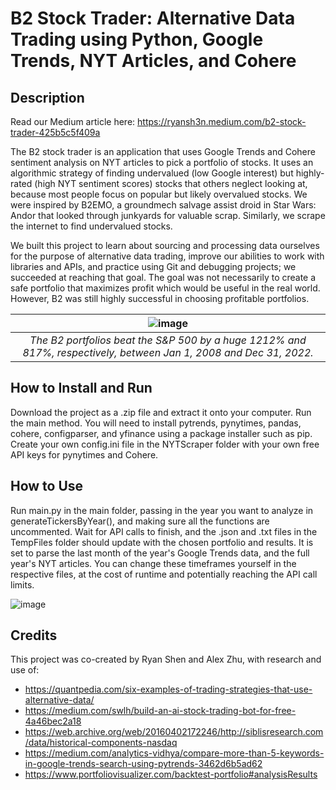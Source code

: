 # B2 Stock Trader: Alternative Data Trading using Python, Google Trends, NYT Articles, and Cohere

## Description
Read our Medium article here: https://ryansh3n.medium.com/b2-stock-trader-425b5c5f409a

The B2 stock trader is an application that uses Google Trends and Cohere sentiment analysis on NYT articles to pick a portfolio of stocks. It uses an algorithmic strategy of finding undervalued (low Google interest) but highly-rated (high NYT sentiment scores) stocks that others neglect looking at, because most people focus on popular but likely overvalued stocks. We were inspired by B2EMO, a groundmech salvage assist droid in Star Wars: Andor that looked through junkyards for valuable scrap. Similarly, we scrape the internet to find undervalued stocks.

We built this project to learn about sourcing and processing data ourselves for the purpose of alternative data trading, improve our abilities to work with libraries and APIs, and practice using Git and debugging projects; we succeeded at reaching that goal. The goal was not necessarily to create a safe portfolio that maximizes profit which would be useful in the real world. However, B2 was still highly successful in choosing profitable portfolios.

| ![image](https://user-images.githubusercontent.com/87958079/211218481-c3b136f9-3788-4bc7-a046-4bbe5a443c8c.png) |
|:--:| 
| *The B2 portfolios beat the S&P 500 by a huge 1212% and 817%, respectively, between Jan 1, 2008 and Dec 31, 2022.* |

## How to Install and Run
Download the project as a .zip file and extract it onto your computer. Run the main method. You will need to install pytrends, pynytimes, pandas, cohere, configparser, and yfinance using a package installer such as pip. Create your own config.ini file in the NYTScraper folder with your own free API keys for pynytimes and Cohere.

## How to Use
Run main.py in the main folder, passing in the year you want to analyze in generateTickersByYear(), and making sure all the functions are uncommented. Wait for API calls to finish, and the .json and .txt files in the TempFiles folder should update with the chosen portfolio and results. It is set to parse the last month of the year's Google Trends data, and the full year's NYT articles. You can change these timeframes yourself in the respective files, at the cost of runtime and potentially reaching the API call limits.

![image](https://user-images.githubusercontent.com/87958079/211220314-a8b43d26-99cc-4045-bac1-b80860ec39a1.png)

## Credits
This project was co-created by Ryan Shen and Alex Zhu, with research and use of:
- https://quantpedia.com/six-examples-of-trading-strategies-that-use-alternative-data/
- https://medium.com/swlh/build-an-ai-stock-trading-bot-for-free-4a46bec2a18
- https://web.archive.org/web/20160402172246/http://siblisresearch.com/data/historical-components-nasdaq 
- https://medium.com/analytics-vidhya/compare-more-than-5-keywords-in-google-trends-search-using-pytrends-3462d6b5ad62
- https://www.portfoliovisualizer.com/backtest-portfolio#analysisResults
